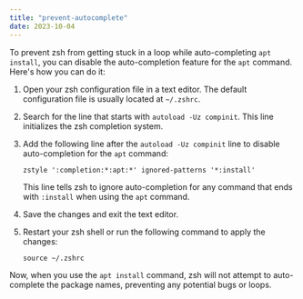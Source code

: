 ```yaml
---
title: "prevent-autocomplete"
date: 2023-10-04
---
```

To prevent zsh from getting stuck in a loop while auto-completing `apt install`, you can disable the auto-completion feature for the `apt` command. Here's how you can do it:

1. Open your zsh configuration file in a text editor. The default configuration file is usually located at `~/.zshrc`.

2. Search for the line that starts with `autoload -Uz compinit`. This line initializes the zsh completion system.

3. Add the following line after the `autoload -Uz compinit` line to disable auto-completion for the `apt` command:

   ```shell
   zstyle ':completion:*:apt:*' ignored-patterns '*:install'
   ```

   This line tells zsh to ignore auto-completion for any command that ends with `:install` when using the `apt` command.

4. Save the changes and exit the text editor.

5. Restart your zsh shell or run the following command to apply the changes:

   ```shell
   source ~/.zshrc
   ```

Now, when you use the `apt install` command, zsh will not attempt to auto-complete the package names, preventing any potential bugs or loops.
